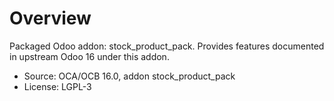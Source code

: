 # Overview

Packaged Odoo addon: stock_product_pack. Provides features documented in upstream Odoo 16 under this addon.

- Source: OCA/OCB 16.0, addon stock_product_pack
- License: LGPL-3
